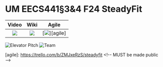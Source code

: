 # UM EECS441§3&4 F24 SteadyFit

| Video  |  Wiki |  Agile |
|:-----:|:-----:|:--------:|
|[<img src="LINKHERE">][video]|[<img src="LINKHERE">][wiki]|[<img src="https://eecs441.eecs.umich.edu/img/admin/trello.png">][agile]|

![Elevator Pitch](LINKHERE) <!-- MUST be placed in publicly accessible github -->
![Team](LINKHERE)

[video]: TODO
[wiki]: https://github.com/samuelbv9/SteadyFit/wiki
[agile]: https://trello.com/b/ZMJxeRzS/steadyfit <!-- MUST be made public –>

